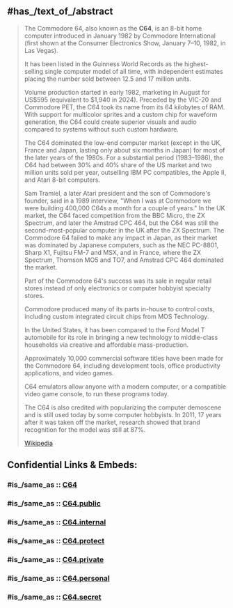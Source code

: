 ﻿---
aliases:
- "Commodore 64"
---

## #has_/text_of_/abstract 

> The Commodore 64, also known as the **C64**, is an 8-bit home computer 
> introduced in January 1982 by Commodore International 
> (first shown at the Consumer Electronics Show, January 7–10, 1982, in Las Vegas). 
> 
> It has been listed in the Guinness World Records as 
> the highest-selling single computer model of all time, 
> with independent estimates placing the number sold between 12.5 and 17 million units. 
> 
> Volume production started in early 1982, 
> marketing in August for US$595 (equivalent to $1,940 in 2024). 
> Preceded by the VIC-20 and Commodore PET, the C64 took its name from its 64 kilobytes of RAM. 
> With support for multicolor sprites and a custom chip for waveform generation, 
> the C64 could create superior visuals and audio compared to systems without such custom hardware.
>
> The C64 dominated the low-end computer market (except in the UK, France and Japan, 
> lasting only about six months in Japan) for most of the later years of the 1980s. 
> For a substantial period (1983–1986), the C64 had between 30% and 40% share of the US market 
> and two million units sold per year, outselling IBM PC compatibles, the Apple II, 
> and Atari 8-bit computers. 
> 
> Sam Tramiel, a later Atari president and the son of Commodore's founder, said in a 1989 interview, 
> "When I was at Commodore we were building 400,000 C64s a month for a couple of years." 
> In the UK market, the C64 faced competition from the BBC Micro, the ZX Spectrum, 
> and later the Amstrad CPC 464, 
> but the C64 was still the second-most-popular computer in the UK after the ZX Spectrum. 
> The Commodore 64 failed to make any impact in Japan, 
> as their market was dominated by Japanese computers, 
> such as the NEC PC-8801, Sharp X1, Fujitsu FM-7 and MSX, 
> and in France, where the ZX Spectrum, Thomson MO5 and TO7, and Amstrad CPC 464 dominated the market.
>
> Part of the Commodore 64's success was its sale in regular retail stores 
> instead of only electronics or computer hobbyist specialty stores. 
> 
> Commodore produced many of its parts in-house to control costs, 
> including custom integrated circuit chips from MOS Technology. 
> 
> In the United States, it has been compared to the Ford Model T automobile for its role in 
> bringing a new technology to middle-class households via creative and affordable mass-production. 
> 
> Approximately 10,000 commercial software titles have been made for the Commodore 64, 
> including development tools, office productivity applications, and video games. 
> 
> C64 emulators allow anyone with a modern computer, 
> or a compatible video game console, to run these programs today. 
> 
> The C64 is also credited with popularizing the computer demoscene 
> and is still used today by some computer hobbyists. 
> In 2011, 17 years after it was taken off the market, research showed that 
> brand recognition for the model was still at 87%.
>
> [Wikipedia](https://en.wikipedia.org/wiki/Commodore%2064) 


## Confidential Links & Embeds: 

### #is_/same_as :: [C64](/_Standards/Technology/IT/Computer_Hardware/Computer/C64.md) 

### #is_/same_as :: [C64.public](/_public/Technology/IT/Computer_Hardware/Computer/C64.public.md) 

### #is_/same_as :: [C64.internal](/_internal/Technology/IT/Computer_Hardware/Computer/C64.internal.md) 

### #is_/same_as :: [C64.protect](/_protect/Technology/IT/Computer_Hardware/Computer/C64.protect.md) 

### #is_/same_as :: [C64.private](/_private/Technology/IT/Computer_Hardware/Computer/C64.private.md) 

### #is_/same_as :: [C64.personal](/_personal/Technology/IT/Computer_Hardware/Computer/C64.personal.md) 

### #is_/same_as :: [C64.secret](/_secret/Technology/IT/Computer_Hardware/Computer/C64.secret.md)

